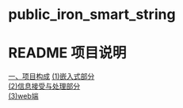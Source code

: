 # public_iron_smart_string 
<!-- A open,maner about how to do someting with stringiron to be smart -->

<!-- readme包含内容
1，软件定位，软件的基本功能
2，运行代码的方法：安装环境，启动命令等
3，简要的使用说明
4，代码目录结构说明，更详细点可以说明软件的基本原理
5，常见问题说明

标签语法： -->
<!-- # Contents
- [Heading One](#heading-one)
- [Heading Two](#heading-two)
	- [AAA](#aaa)
	- [bbb](#bbb) -->
# README 项目说明  
[一、项目构成](#heading-one)
    [(1)嵌入式部分](#embedded)  
    [(2)信息接受与处理部分](#main_and_date)  
    [(3)web端](#web)  